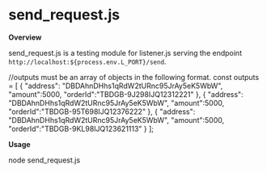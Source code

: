 # send_request.js

**Overview**

send_request.js is a testing module for listener.js serving the endpoint `http://localhost:${process.env.L_PORT}/send`.

//outputs must be an array of objects in the following format.
const outputs = [
    {
      "address": "DBDAhnDHhs1qRdW2tURnc95JrAy5eK5WbW",
      "amount":5000,
      "orderId":"TBDGB-9J298IJQ12312221"
    },
    {
      "address": "DBDAhnDHhs1qRdW2tURnc95JrAy5eK5WbW",
      "amount":5000,
      "orderId":"TBDGB-95T698IJQ12376222"
    },
    {
      "address": "DBDAhnDHhs1qRdW2tURnc95JrAy5eK5WbW",
      "amount":5000,
      "orderId":"TBDGB-9KL98IJQ123621113"
    }
];

**Usage**

node send_request.js